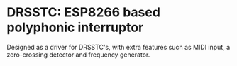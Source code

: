 # DRSSTC: ESP8266 based polyphonic interruptor

Designed as a driver for DRSSTC's, with extra features such as MIDI input, a zero-crossing detector and frequency generator.
